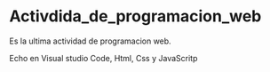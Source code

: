 # Activdida_de_programacion_web 

Es la ultima actividad de programacion web.

Echo en Visual studio Code, Html, Css y JavaScritp
